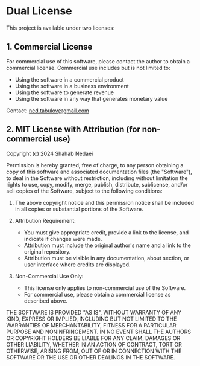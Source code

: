 # Dual License

This project is available under two licenses:

## 1. Commercial License

For commercial use of this software, please contact the author to obtain a commercial license. Commercial use includes but is not limited to:
- Using the software in a commercial product
- Using the software in a business environment
- Using the software to generate revenue
- Using the software in any way that generates monetary value

Contact: ned.tabulov@gmail.com

## 2. MIT License with Attribution (for non-commercial use)

Copyright (c) 2024 Shahab Nedaei

Permission is hereby granted, free of charge, to any person obtaining a copy of this software and associated documentation files (the "Software"), to deal in the Software without restriction, including without limitation the rights to use, copy, modify, merge, publish, distribute, sublicense, and/or sell copies of the Software, subject to the following conditions:

1. The above copyright notice and this permission notice shall be included in all copies or substantial portions of the Software.

2. Attribution Requirement:
   - You must give appropriate credit, provide a link to the license, and indicate if changes were made.
   - Attribution must include the original author's name and a link to the original repository.
   - Attribution must be visible in any documentation, about section, or user interface where credits are displayed.

3. Non-Commercial Use Only:
   - This license only applies to non-commercial use of the Software.
   - For commercial use, please obtain a commercial license as described above.

THE SOFTWARE IS PROVIDED "AS IS", WITHOUT WARRANTY OF ANY KIND, EXPRESS OR IMPLIED, INCLUDING BUT NOT LIMITED TO THE WARRANTIES OF MERCHANTABILITY, FITNESS FOR A PARTICULAR PURPOSE AND NONINFRINGEMENT. IN NO EVENT SHALL THE AUTHORS OR COPYRIGHT HOLDERS BE LIABLE FOR ANY CLAIM, DAMAGES OR OTHER LIABILITY, WHETHER IN AN ACTION OF CONTRACT, TORT OR OTHERWISE, ARISING FROM, OUT OF OR IN CONNECTION WITH THE SOFTWARE OR THE USE OR OTHER DEALINGS IN THE SOFTWARE.
